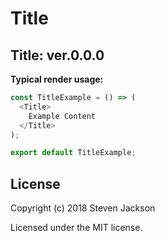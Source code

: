Title
================
Title: ver.0.0.0 
---
**Typical render usage:**

```js
const TitleExample = () => (
  <Title>
    Example Content
  </Title>
);

export default TitleExample;
```

## License
Copyright (c) 2018 Steven Jackson

Licensed under the MIT license.
